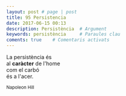 ```yaml
---
layout: post # page | post
title: 95 Persistencia
date: 2017-06-15 00:13
description: Persistència  # Argument
keywords: persistència     # Paraules clau
coments: true    # Comentaris activats
---
```


La persistència és <br />
al **caràcter** de l'home <br />
com el carbó <br />
és a l'acer. <br />

<small>Napoleon Hill</small>
